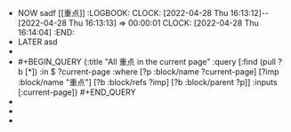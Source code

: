 - NOW sadf [[重点]]
  :LOGBOOK:
  CLOCK: [2022-04-28 Thu 16:13:12]--[2022-04-28 Thu 16:13:13] =>  00:00:01
  CLOCK: [2022-04-28 Thu 16:14:04]
  :END:
- LATER asd
-
- #+BEGIN_QUERY
  {:title "All 重点 in the current page"
   :query [:find (pull ?b [*])
         :in $ ?current-page
         :where
         [?p :block/name ?current-page]
         [?imp :block/name "重点"]
         [?b :block/refs ?imp]
         [?b :block/parent ?p]]
   :inputs [:current-page]}
  #+END_QUERY
-
-
-